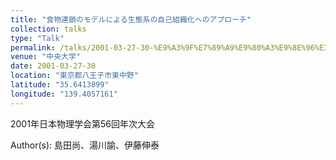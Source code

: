 ```yaml
---
title: "食物連鎖のモデルによる生態系の自己組織化へのアプローチ"
collection: talks
type: "Talk"
permalink: /talks/2001-03-27-30-%E9%A3%9F%E7%89%A9%E9%80%A3%E9%8E%96%E3%81%AE%E3%83%A2%E3%83%87%E3%83%AB%E3%81%AB%E3%82%88%E3%82%8B%E7%94%9F%E6%85%8B%E7%B3%BB%E3%81%AE%E8%87%AA%E5%B7%B1%E7%B5%84%E7%B9%94%E5%8C%96
venue: "中央大学"
date: 2001-03-27-30
location: "東京都八王子市東中野"
latitude: "35.6413899"
longitude: "139.4057161"
---
```


2001年日本物理学会第56回年次大会

Author(s): 島田尚、湯川諭、伊藤伸泰
